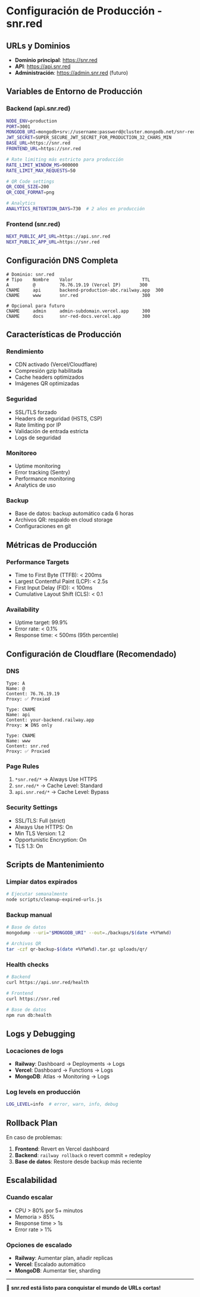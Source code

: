 # Configuración de Producción - snr.red

## URLs y Dominios
- **Dominio principal**: https://snr.red
- **API**: https://api.snr.red
- **Administración**: https://admin.snr.red (futuro)

## Variables de Entorno de Producción

### Backend (api.snr.red)
```bash
NODE_ENV=production
PORT=3001
MONGODB_URI=mongodb+srv://username:password@cluster.mongodb.net/snr-red-prod
JWT_SECRET=SUPER_SECURE_JWT_SECRET_FOR_PRODUCTION_32_CHARS_MIN
BASE_URL=https://snr.red
FRONTEND_URL=https://snr.red

# Rate limiting más estricto para producción
RATE_LIMIT_WINDOW_MS=900000
RATE_LIMIT_MAX_REQUESTS=50

# QR Code settings
QR_CODE_SIZE=200
QR_CODE_FORMAT=png

# Analytics
ANALYTICS_RETENTION_DAYS=730  # 2 años en producción
```

### Frontend (snr.red)
```bash
NEXT_PUBLIC_API_URL=https://api.snr.red
NEXT_PUBLIC_APP_URL=https://snr.red
```

## Configuración DNS Completa

```
# Dominio: snr.red
# Tipo    Nombre    Valor                          TTL
A         @         76.76.19.19 (Vercel IP)       300
CNAME     api       backend-production-abc.railway.app  300
CNAME     www       snr.red                        300

# Opcional para futuro
CNAME     admin     admin-subdomain.vercel.app     300
CNAME     docs      snr-red-docs.vercel.app        300
```

## Características de Producción

### Rendimiento
- CDN activado (Vercel/Cloudflare)
- Compresión gzip habilitada
- Cache headers optimizados
- Imágenes QR optimizadas

### Seguridad
- SSL/TLS forzado
- Headers de seguridad (HSTS, CSP)
- Rate limiting por IP
- Validación de entrada estricta
- Logs de seguridad

### Monitoreo
- Uptime monitoring
- Error tracking (Sentry)
- Performance monitoring
- Analytics de uso

### Backup
- Base de datos: backup automático cada 6 horas
- Archivos QR: respaldo en cloud storage
- Configuraciones en git

## Métricas de Producción

### Performance Targets
- Time to First Byte (TTFB): < 200ms
- Largest Contentful Paint (LCP): < 2.5s
- First Input Delay (FID): < 100ms
- Cumulative Layout Shift (CLS): < 0.1

### Availability
- Uptime target: 99.9%
- Error rate: < 0.1%
- Response time: < 500ms (95th percentile)

## Configuración de Cloudflare (Recomendado)

### DNS
```
Type: A
Name: @
Content: 76.76.19.19
Proxy: ✅ Proxied

Type: CNAME  
Name: api
Content: your-backend.railway.app
Proxy: ❌ DNS only

Type: CNAME
Name: www
Content: snr.red
Proxy: ✅ Proxied
```

### Page Rules
1. `*snr.red/*` → Always Use HTTPS
2. `snr.red/*` → Cache Level: Standard
3. `api.snr.red/*` → Cache Level: Bypass

### Security Settings
- SSL/TLS: Full (strict)
- Always Use HTTPS: On
- Min TLS Version: 1.2
- Opportunistic Encryption: On
- TLS 1.3: On

## Scripts de Mantenimiento

### Limpiar datos expirados
```bash
# Ejecutar semanalmente
node scripts/cleanup-expired-urls.js
```

### Backup manual
```bash
# Base de datos
mongodump --uri="$MONGODB_URI" --out=./backups/$(date +%Y%m%d)

# Archivos QR
tar -czf qr-backup-$(date +%Y%m%d).tar.gz uploads/qr/
```

### Health checks
```bash
# Backend
curl https://api.snr.red/health

# Frontend  
curl https://snr.red

# Base de datos
npm run db:health
```

## Logs y Debugging

### Locaciones de logs
- **Railway**: Dashboard → Deployments → Logs
- **Vercel**: Dashboard → Functions → Logs
- **MongoDB**: Atlas → Monitoring → Logs

### Log levels en producción
```bash
LOG_LEVEL=info  # error, warn, info, debug
```

## Rollback Plan

En caso de problemas:

1. **Frontend**: Revert en Vercel dashboard
2. **Backend**: `railway rollback` o revert commit + redeploy
3. **Base de datos**: Restore desde backup más reciente

## Escalabilidad

### Cuando escalar
- CPU > 80% por 5+ minutos
- Memoria > 85%
- Response time > 1s
- Error rate > 1%

### Opciones de escalado
- **Railway**: Aumentar plan, añadir replicas
- **Vercel**: Escalado automático
- **MongoDB**: Aumentar tier, sharding

---

🚀 **snr.red está listo para conquistar el mundo de URLs cortas!**
